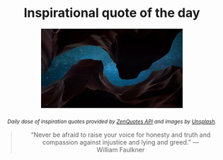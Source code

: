 
<div align="center">

# Inspirational quote of the day

<img src="./data/photo.jpeg" alt="Beautiful nature photo" width="320" height="180">

<sub><i>Daily dose of inspiration quotes provided by [ZenQuotes API](https://zenquotes.io/) and images by [Unsplash](https://unsplash.com/).</i></sub>


<blockquote>&ldquo;Never be afraid to raise your voice for honesty and truth and compassion against injustice and lying and greed.&rdquo; &mdash; <footer>William Faulkner</footer></blockquote>

</div>

